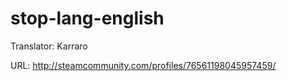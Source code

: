# stop-lang-english

Translator: Karraro

URL: http://steamcommunity.com/profiles/76561198045957459/
